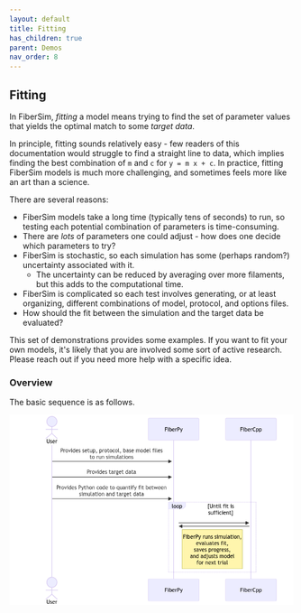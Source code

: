```yaml
---
layout: default
title: Fitting
has_children: true
parent: Demos
nav_order: 8
---
```


## Fitting

In FiberSim, _fitting_ a model means trying to find the set of parameter values that yields the optimal match to some _target data_.

In principle, fitting sounds relatively easy - few readers of this documentation would struggle to find a straight line to data, which implies finding the best combination of `m` and `c` for `y = m x + c`. In practice, fitting FiberSim models is much more challenging, and sometimes feels more like an art than a science.

There are several reasons:

+ FiberSim models take a long time (typically tens of seconds) to run, so testing each potential combination of parameters is time-consuming.
+ There are _lots_ of parameters one could adjust - how does one decide which parameters to try?
+ FiberSim is stochastic, so each simulation has some (perhaps random?) uncertainty associated with it.
  + The uncertainty can be reduced by averaging over more filaments, but this adds to the computational time.
+ FiberSim is complicated so each test involves generating, or at least organizing, different combinations of model, protocol, and options files.
+ How should the fit between the simulation and the target data be evaluated?

This set of demonstrations provides some examples. If you want to fit your own models, it's likely that you are involved some sort of active research. Please reach out if you need more help with a specific idea.

### Overview

The basic sequence is as follows.

<!---
sequenceDiagram
    actor User 
    User->>+FiberPy: Provides setup, protocol, base model files<br/>to run simulations
    User->>+FiberPy: Provides target data
    User->>+FiberPy: Provides Python code to quantify fit between<br/>simulation and target data
    
    loop Until fit is sufficient
        FiberPy->>+FiberCpp: 
        FiberCpp->>+FiberPy: 
        note right of FiberPy: FiberPy runs simulation,<br/>evaluates fit,<br/>saves progress,<br/>and adjusts model<br/>for next trial 
    end
-->

<img src = "images/fitting_sequence.png">

